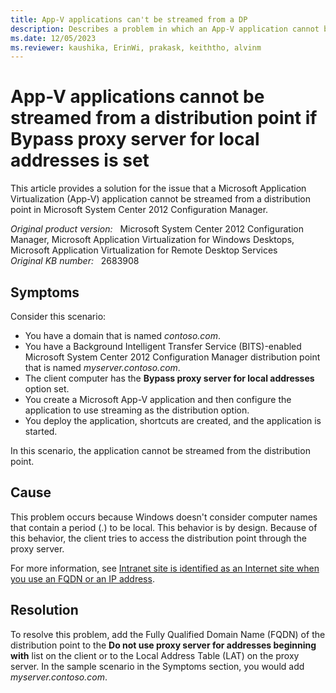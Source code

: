 ```yaml
---
title: App-V applications can't be streamed from a DP
description: Describes a problem in which an App-V application cannot be streamed to a client that has the Bypass proxy server for local addresses option set.
ms.date: 12/05/2023
ms.reviewer: kaushika, ErinWi, prakask, keiththo, alvinm
---
```

# App-V applications cannot be streamed from a distribution point if Bypass proxy server for local addresses is set

This article provides a solution for the issue that a Microsoft Application Virtualization (App-V) application cannot be streamed from a distribution point in Microsoft System Center 2012 Configuration Manager.

_Original product version:_ &nbsp; Microsoft System Center 2012 Configuration Manager, Microsoft Application Virtualization for Windows Desktops, Microsoft Application Virtualization for Remote Desktop Services  
_Original KB number:_ &nbsp; 2683908

## Symptoms

Consider this scenario:

- You have a domain that is named *contoso.com*.
- You have a Background Intelligent Transfer Service (BITS)-enabled Microsoft System Center 2012 Configuration Manager distribution point that is named *myserver.contoso.com*.
- The client computer has the **Bypass proxy server for local addresses** option set.
- You create a Microsoft App-V application and then configure the application to use streaming as the distribution option.
- You deploy the application, shortcuts are created, and the application is started.

In this scenario, the application cannot be streamed from the distribution point.

## Cause

This problem occurs because Windows doesn't consider computer names that contain a period (.) to be local. This behavior is by design. Because of this behavior, the client tries to access the distribution point through the proxy server.

For more information, see [Intranet site is identified as an Internet site when you use an FQDN or an IP address](https://support.microsoft.com/help/303650).

## Resolution

To resolve this problem, add the Fully Qualified Domain Name (FQDN) of the distribution point to the **Do not use proxy server for addresses beginning with** list on the client or to the Local Address Table (LAT) on the proxy server. In the sample scenario in the Symptoms section, you would add *myserver.contoso.com*.
